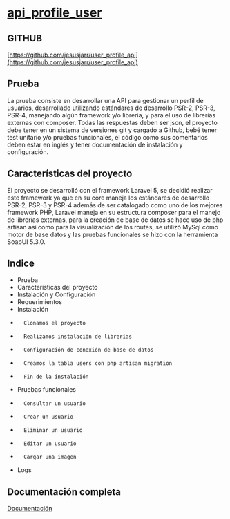 
# [api_profile_user](https://github.com/jesusjarr/user_profile_api)

## GITHUB

[https://github.com/jesusjarr/user_profile_api](https://github.com/jesusjarr/user_profile_api)

## Prueba

La prueba consiste en desarrollar una API para gestionar un perfil de usuarios, desarrollado utilizando estándares de desarrollo PSR-2, PSR-3, PSR-4, manejando algún framework y/o libreria, y para el uso de librerías externas con composer. Todas las respuestas deben ser json, el proyecto debe tener en un sistema de versiones git y cargado a Github, bebé tener test unitario y/o pruebas funcionales, el código como sus comentarios deben estar en inglés y tener documentación de instalación y configuración.

## Características del proyecto

El proyecto se desarrolló con el framework Laravel 5, se decidió realizar este framework ya que en su core maneja los estándares de desarrollo PSR-2, PSR-3 y PSR-4 además de ser catalogado como uno de los mejores framework PHP, Laravel maneja en su estructura composer para el manejo de librerías externas, para la creación de base de datos se hace uso de php artisan así como para la visualización de los routes, se utilizó MySql como motor de base datos y las pruebas funcionales se hizo con la herramienta SoapUI 5.3.0.

##  Indice

*   Prueba	
*   Características del proyecto
*   Instalación y Configuración
*   Requerimientos
*   Instalación
*       Clonamos el proyecto
*       Realizamos instalación de librerías	
*       Configuración de conexión de base de datos
*       Creamos la tabla users con php artisan migration
*       Fin de la instalación
*   Pruebas funcionales
*       Consultar un usuario
*       Crear un usuario
*       Eliminar un usuario
*       Editar un usuario
*       Cargar una imagen
*   Logs


## Documentación completa

[Documentación](https://drive.google.com/open?id=0B9KHVZF2dbTKUHZueWw3X2E2RFU)